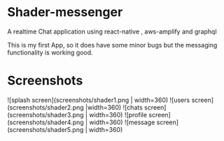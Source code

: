 # Shader-messenger
A realtime Chat application using react-native , aws-amplify and graphql

This is my first App, so it does have some minor bugs but the messaging functionality is working good.

# Screenshots

![splash screen](screenshots/shader1.png | width=360)
![users screen](screenshots/shader2.png |width=360)
![chats screen](screenshots/shader3.png | width=360)
![profile screen](screenshots/shader4.png | width=360)
![message screen](screenshots/shader5.png | width=360)
